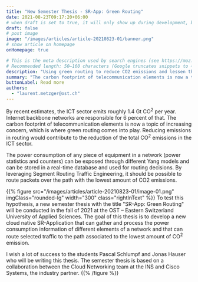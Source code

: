 ```yaml
---
title: "New Semester Thesis - SR-App: Green Routing"
date: 2021-08-23T09:17:20+06:00
# when draft is set to true, it will only show up during development, but not when the website is deployed.
draft: false
# post image
image: "/images/articles/article-20210823-01/banner.png"
# show article on homepage
onHomepage: true

# This is the meta description used by search engines (see https://moz.com/learn/seo/meta-description)
# Recommended length: 50–160 characters (Google truncates snippets to ~155–160 characters)
description: "Using green routing to reduce CO2 emissions and lessen the impact of the ICT sector on global warming."
summary: "The carbon footprint of telecommunication elements is now a topic of increasing concern. Reducing emissions in routing would contribute to the reduction of the total CO<sup>2</sup> emissions in the ICT sector."
buttonLabel: Read more
authors:
  - "laurent.metzger@ost.ch"
---
```


By recent estimates, the ICT sector emits roughly 1.4 Gt CO<sup>2</sup> per year. Internet backbone networks are responsible for 6 percent of that.
The carbon footprint of telecommunication elements is now a topic of increasing concern, which is where green routing comes into play. Reducing emissions in routing would contribute to the reduction of the total CO<sup>2</sup> emissions in the ICT sector.

The power consumption of any piece of equipment in a network (power statistics and counters) can be exposed through different Yang models and can be stored in a real-time database and used for routing decisions. By leveraging Segment Routing Traffic Engineering, it should be possible to route packets over the path with the lowest amount of CO2 emissions.

{{% figure src="/images/articles/article-20210823-01/image-01.png" imgClass="rounded-lg" width="300" class="rightInText" %}}
To test this hypothesis, a new semester thesis with the title "SR-App: Green Routing" will be conducted in the fall of 2021 at the OST – Eastern Switzerland University of Applied Sciences. The goal of this thesis is to develop a new cloud native SR-Application that can gather and process the power consumption information of different elements of a network and that can route selected traffic to the path associated to the lowest amount of CO<sup>2</sup> emission.

I wish a lot of success to the students Pascal Schlumpf and Jonas Hauser who will be writing this thesis. The semester thesis is based on a collaboration between the Cloud Networking team at the INS and Cisco Systems, the industry partner.
{{% /figure %}}